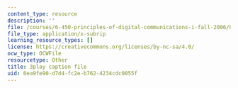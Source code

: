 ```yaml
---
content_type: resource
description: ''
file: /courses/6-450-principles-of-digital-communications-i-fall-2006/0ea9fe90d7d4fc2eb7624234cdc0055f_wzUaJmN9Mf0.srt
file_type: application/x-subrip
learning_resource_types: []
license: https://creativecommons.org/licenses/by-nc-sa/4.0/
ocw_type: OCWFile
resourcetype: Other
title: 3play caption file
uid: 0ea9fe90-d7d4-fc2e-b762-4234cdc0055f
---
```

